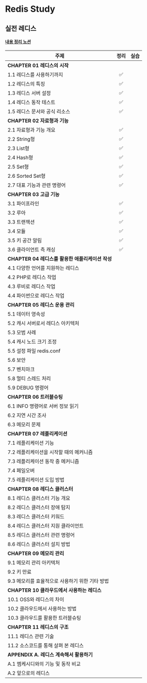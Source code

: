 # Redis Study

## 실전 레디스
#### [내용 정리 노션](https://seongeun-study.notion.site/Redis-9a7f5268d5104159bee1ad6bf2b87716?pvs=4)

| 주제                                             | 정리 | 실습  |
| ------------------------------------------------ | :--: | :---: |
| **CHAPTER 01 레디스의 시작**                     |      |       |
| 1.1 레디스를 사용하기까지                        |  ✅  | [](#) |
| 1.2 레디스의 특징                                |  ✅  | [](#) |
| 1.3 레디스 서버 설정                             |  ✅  | [](#) |
| 1.4 레디스 동작 테스트                           |  ✅  | [](#) |
| 1.5 레디스 문서와 공식 리소스                    |  ✅  | [](#) |
| **CHAPTER 02 자료형과 기능**                     |      |       |
| 2.1 자료형과 기능 개요                           |  ✅  | [](#) |
| 2.2 String형                                     |  ✅  | [](#) |
| 2.3 List형                                       |  ✅  | [](#) |
| 2.4 Hash형                                       |  ✅  | [](#) |
| 2.5 Set형                                        |  ✅  | [](#) |
| 2.6 Sorted Set형                                 |  ✅  | [](#) |
| 2.7 대표 기능과 관련 명령어                      |  ✅  | [](#) |
| **CHAPTER 03 고급 기능**                         |      |       |
| 3.1 파이프라인                                   |   ✅   | [](#) |
| 3.2 루아                                         |  ✅    | [](#) |
| 3.3 트랜잭션                                     |   ✅   | [](#) |
| 3.4 모듈                                         |  ✅    | [](#) |
| 3.5 키 공간 알림                                 |   ✅   | [](#) |
| 3.6 클라이언트 측 캐싱                           |   ✅   | [](#) |
| **CHAPTER 04 레디스를 활용한 애플리케이션 작성** |      |       |
| 4.1 다양한 언어를 지원하는 레디스                |      | [](#) |
| 4.2 PHP로 레디스 작업                            |      | [](#) |
| 4.3 루비로 레디스 작업                           |      | [](#) |
| 4.4 파이썬으로 레디스 작업                       |      | [](#) |
| **CHAPTER 05 레디스 운용 관리**                  |      |       |
| 5.1 데이터 영속성                                |      | [](#) |
| 5.2 캐시 서버로서 레디스 아키텍처                |      | [](#) |
| 5.3 모범 사례                                    |      | [](#) |
| 5.4 캐시 노드 크기 조정                          |      | [](#) |
| 5.5 설정 파일 redis.conf                         |      | [](#) |
| 5.6 보안                                         |      | [](#) |
| 5.7 벤치마크                                     |      | [](#) |
| 5.8 멀티 스레드 처리                             |      | [](#) |
| 5.9 DEBUG 명령어                                 |      | [](#) |
| **CHAPTER 06 트러블슈팅**                        |      |
| 6.1 INFO 명령어로 서버 정보 읽기                 |      | [](#) |
| 6.2 지연 시간 조사                               |      | [](#) |
| 6.3 메모리 문제                                  |      | [](#) |
| **CHAPTER 07 레플리케이션**                      |      |
| 7.1 레플리케이션 기능                            |      | [](#) |
| 7.2 레플리케이션을 시작할 때의 메커니즘          |      | [](#) |
| 7.3 레플리케이션 동작 중 메커니즘                |      | [](#) |
| 7.4 페일오버                                     |      | [](#) |
| 7.5 레플리케이션 도입 방법                       |      | [](#) |
| **CHAPTER 08 레디스 클러스터**                   |      |       |
| 8.1 레디스 클러스터 기능 개요                    |      | [](#) |
| 8.2 레디스 클러스터 장애 탐지                    |      | [](#) |
| 8.3 레디스 클러스터 키워드                       |      | [](#) |
| 8.4 레디스 클러스터 지원 클라이언트              |      | [](#) |
| 8.5 레디스 클러스터 관련 명령어                  |      | [](#) |
| 8.6 레디스 클러스터 설치 방법                    |      | [](#) |
| **CHAPTER 09 메모리 관리**                       |      |       |
| 9.1 메모리 관리 아키텍처                         |      | [](#) |
| 9.2 키 만료                                      |      | [](#) |
| 9.3 메모리를 효율적으로 사용하기 위한 기타 방법  |      | [](#) |
| **CHAPTER 10 클라우드에서 사용하는 레디스**      |      |       |
| 10.1 OSS와 레디스의 차이                         |      | [](#) |
| 10.2 클라우드에서 사용하는 방법                  |      | [](#) |
| 10.3 클라우드를 활용한 트러블슈팅                |      | [](#) |
| **CHAPTER 11 레디스의 구조**                     |      |       |
| 11.1 레디스 관련 기술                            |      | [](#) |
| 11.2 소스코드를 통해 살펴 본 레디스              |      | [](#) |
| **APPENDIX A. 레디스 계속해서 활용하기**         |      |       |
| A.1 멤케시디와의 기능 및 동작 비교               |      | [](#) |
| A.2 앞으로의 레디스                              |      | [](#) |
